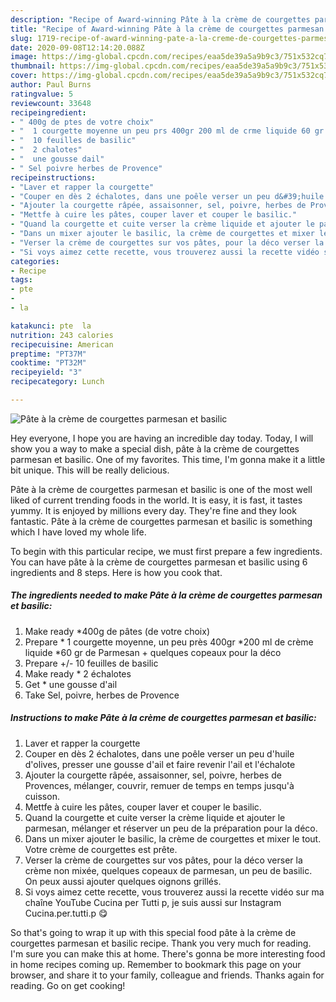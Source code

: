 ```yaml
---
description: "Recipe of Award-winning Pâte à la crème de courgettes parmesan et basilic"
title: "Recipe of Award-winning Pâte à la crème de courgettes parmesan et basilic"
slug: 1719-recipe-of-award-winning-pate-a-la-creme-de-courgettes-parmesan-et-basilic
date: 2020-09-08T12:14:20.088Z
image: https://img-global.cpcdn.com/recipes/eaa5de39a5a9b9c3/751x532cq70/pate-a-la-creme-de-courgettes-parmesan-et-basilic-photo-principale-de-la-recette.jpg
thumbnail: https://img-global.cpcdn.com/recipes/eaa5de39a5a9b9c3/751x532cq70/pate-a-la-creme-de-courgettes-parmesan-et-basilic-photo-principale-de-la-recette.jpg
cover: https://img-global.cpcdn.com/recipes/eaa5de39a5a9b9c3/751x532cq70/pate-a-la-creme-de-courgettes-parmesan-et-basilic-photo-principale-de-la-recette.jpg
author: Paul Burns
ratingvalue: 5
reviewcount: 33648
recipeingredient:
- " 400g de ptes de votre choix"
- "  1 courgette moyenne un peu prs 400gr 200 ml de crme liquide 60 gr de Parmesan   quelques copeaux pour la dco"
- "  10 feuilles de basilic"
- "  2 chalotes"
- "  une gousse dail"
- " Sel poivre herbes de Provence"
recipeinstructions:
- "Laver et rapper la courgette"
- "Couper en dès 2 échalotes, dans une poêle verser un peu d&#39;huile d&#39;olives, presser une gousse d&#39;ail et faire revenir l&#39;ail et l&#39;échalote"
- "Ajouter la courgette râpée, assaisonner, sel, poivre, herbes de Provences, mélanger, couvrir, remuer de temps en temps jusqu&#39;à cuisson."
- "Mettfe à cuire les pâtes, couper laver et couper le basilic."
- "Quand la courgette et cuite verser la crème liquide et ajouter le parmesan, mélanger et réserver un peu de la préparation pour la déco."
- "Dans un mixer ajouter le basilic, la crème de courgettes et mixer le tout. Votre crème de courgettes est prête."
- "Verser la crème de courgettes sur vos pâtes, pour la déco verser la crème non mixée, quelques copeaux de parmesan, un peu de basilic. On peux aussi ajouter quelques oignons grillés."
- "Si voys aimez cette recette, vous trouverez aussi la recette vidéo sur ma chaîne YouTube Cucina per Tutti p, je suis aussi sur Instagram Cucina.per.tutti.p 😋"
categories:
- Recipe
tags:
- pte
- 
- la

katakunci: pte  la 
nutrition: 243 calories
recipecuisine: American
preptime: "PT37M"
cooktime: "PT32M"
recipeyield: "3"
recipecategory: Lunch

---
```



![Pâte à la crème de courgettes parmesan et basilic](https://img-global.cpcdn.com/recipes/eaa5de39a5a9b9c3/751x532cq70/pate-a-la-creme-de-courgettes-parmesan-et-basilic-photo-principale-de-la-recette.jpg)

Hey everyone, I hope you are having an incredible day today. Today, I will show you a way to make a special dish, pâte à la crème de courgettes parmesan et basilic. One of my favorites. This time, I'm gonna make it a little bit unique. This will be really delicious.



Pâte à la crème de courgettes parmesan et basilic is one of the most well liked of current trending foods in the world. It is easy, it is fast, it tastes yummy. It is enjoyed by millions every day. They're fine and they look fantastic. Pâte à la crème de courgettes parmesan et basilic is something which I have loved my whole life.


To begin with this particular recipe, we must first prepare a few ingredients. You can have pâte à la crème de courgettes parmesan et basilic using 6 ingredients and 8 steps. Here is how you cook that.

<!--inarticleads1-->

##### The ingredients needed to make Pâte à la crème de courgettes parmesan et basilic:

1. Make ready  *400g de pâtes (de votre choix)
1. Prepare  * 1 courgette moyenne, un peu près 400gr *200 ml de crème liquide *60 gr de Parmesan  + quelques copeaux pour la déco
1. Prepare  +/- 10 feuilles de basilic
1. Make ready  * 2 échalotes
1. Get  * une gousse d&#39;ail
1. Take  Sel, poivre, herbes de Provence




<!--inarticleads2-->

##### Instructions to make Pâte à la crème de courgettes parmesan et basilic:

1. Laver et rapper la courgette
1. Couper en dès 2 échalotes, dans une poêle verser un peu d&#39;huile d&#39;olives, presser une gousse d&#39;ail et faire revenir l&#39;ail et l&#39;échalote
1. Ajouter la courgette râpée, assaisonner, sel, poivre, herbes de Provences, mélanger, couvrir, remuer de temps en temps jusqu&#39;à cuisson.
1. Mettfe à cuire les pâtes, couper laver et couper le basilic.
1. Quand la courgette et cuite verser la crème liquide et ajouter le parmesan, mélanger et réserver un peu de la préparation pour la déco.
1. Dans un mixer ajouter le basilic, la crème de courgettes et mixer le tout. Votre crème de courgettes est prête.
1. Verser la crème de courgettes sur vos pâtes, pour la déco verser la crème non mixée, quelques copeaux de parmesan, un peu de basilic. On peux aussi ajouter quelques oignons grillés.
1. Si voys aimez cette recette, vous trouverez aussi la recette vidéo sur ma chaîne YouTube Cucina per Tutti p, je suis aussi sur Instagram Cucina.per.tutti.p 😋




So that's going to wrap it up with this special food pâte à la crème de courgettes parmesan et basilic recipe. Thank you very much for reading. I'm sure you can make this at home. There's gonna be more interesting food in home recipes coming up. Remember to bookmark this page on your browser, and share it to your family, colleague and friends. Thanks again for reading. Go on get cooking!
